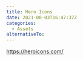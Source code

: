 ```yaml
---
title: Hero Icons
date: 2021-08-03T16:47:37Z
categories:
  - Assets
alternativeTo:
---
```


https://heroicons.com/
